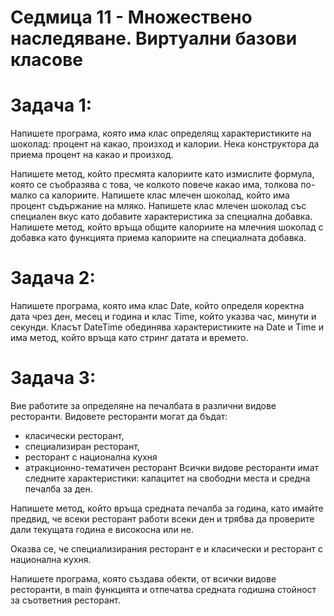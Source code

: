 # Седмица 11 - Множествено наследяване. Виртуални базови класове

Задача 1:
=
Напишете програма, която има клас определящ характеристиките на шоколад: процент на какао, произход и калории. Нека конструктора да приема процент на какао и произход.

Напишете метод, който пресмята калориите като измислите формула, която се съобразява с това, че колкото повече какао има, толкова по-малко са калориите.
Напишете клас млечен шоколад, който има процент съдържание на мляко.
Напишете клас млечен шоколад със специален вкус като добавите характеристика за специална добавка. Напишете метод, който връща общите калориите на млечния шоколад с добавка като функцията приема калориите на специалната добавка.

Задача 2:
=
Напишете програма, която има клас Date, който определя коректна дата чрез ден, месец и година и клас Time, който указва час, минути и секунди.
Класът DateTime обединява характеристиките на Date и Time и има метод, който връща като стринг датата и времето.

Задача 3:
=
Вие работите за определяне на печалбата в различни видове ресторанти. Видовете ресторанти могат да бъдат: 
- класически ресторант, 
- специализиран ресторант, 
- ресторант с национална кухня 
- атракционно-тематичен ресторант
Всички видове ресторанти имат следните характеристики: капацитет на свободни места и средна печалба за ден.

Напишете метод, който връща средната печалба за година, като имайте предвид, че всеки ресторант работи всеки ден и трябва да проверите дали текущата година е високосна или не.

Оказва се, че специализирания ресторант е и класически и ресторант с национална кухня.

Напишете програма, която създава обекти, от всички видове ресторанти, в main функцията и отпечатва средната годишна стойност за съответния ресторант.
